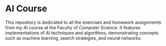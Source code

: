 # AI Course

This repository is dedicated to all the exercises and homework assignments from my AI course at the Faculty of Computer Science. It features implementations of AI techniques and algorithms, demonstrating concepts such as machine learning, search strategies, and neural networks.
